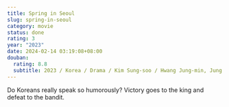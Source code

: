 ```yaml
---
title: Spring in Seoul
slug: spring-in-seoul
category: movie
status: done
rating: 3
year: "2023"
date: 2024-02-14 03:19:08+08:00
douban:
  rating: 8.8
  subtitle: 2023 / Korea / Drama / Kim Sung-soo / Hwang Jung-min, Jung Woo-sung
---
```


Do Koreans really speak so humorously? Victory goes to the king and defeat to the bandit.
